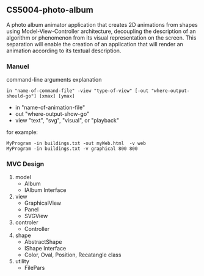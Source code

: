 ## CS5004-photo-album
A photo album animator application that creates 2D animations from shapes using Model-View-Controller architecture, decoupling the description of an algorithm or phenomenon from its visual representation on the screen. This separation will enable the creation of an application that will render an animation according to its textual description.


### Manuel
command-line arguments explanation
```text
in "name-of-command-file" -view "type-of-view" [-out "where-output-should-go"] [xmax] [ymax]
```
- in "name-of-animation-file" 
- out "where-output-show-go" 
- view "text", "svg", "visual", or "playback" 

for example: 
```text
MyProgram -in buildings.txt -out myWeb.html  -v web
MyProgram -in buildings.txt -v graphical 800 800
```


### MVC Design
1. model
   - Album
   - IAlbum Interface
2. view
   - GraphicalView
   - Panel
   - SVGView
3. controler
   - Controller
4. shape
   - AbstractShape
   - IShape Interface
   - Color, Oval, Position, Recatangle class
5. utility
   - FilePars
